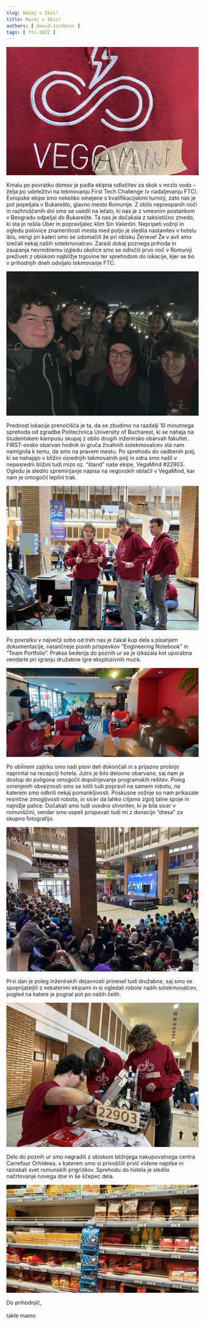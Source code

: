 ```yaml
---
slug: Nazaj v Ibis!
title: Nazaj v Ibis!
authors: [ david-zindovic ]
tags: [ ftc-2022 ]
---
```


![IMG_1460-scaled-e1677431342971-930x620.jpg](img/IMG_1460-scaled-e1677431342971-930x620.jpg)

Kmalu po povratku domov je padla ekipna odločitev za skok v mrzlo vodo – želja po udeležitvi na tekmovanju First Tech
Challenge (v nadaljevanju FTC). Evropske ekipe smo nekoliko omejene s kvalifikacijskimi turnirji, zato nas je pot
popeljala v Bukarešto, glavno mesto Romunije. <!-- truncate --> Z obilo neprespanih noči in razhroščenih dni smo se
usedli na letalo, ki
nas je z vmesnim postankom v Beogradu odpeljal do Bukarešte. Ta nas je dočakala z taksistično zmedo, ki sta jo rešila
Uber in popravljalec klim Sin Valentin. Nepripeti vožnji in ogledu polovice znamenitosti mesta med potjo je sledila
nastanitev v hotelu Ibis, verigi pri kateri smo se udomačili že pri obisku Ženeve! Že v avli smo srečali nekaj naših
sotekmovalcev. Zaradi dokaj poznega prihoda in zaupanja nevrednemu izgledu okolice smo se odločili prvo noč v Romuniji
preživeti z obiskom najbližje trgovine ter sprehodom do lokacije, kjer se bo v prihodnjih dneh odvijalo tekmovanje FTC.

![IMG_1483-scaled.jpg](img/IMG_1483-scaled.jpg)

Prednost lokacije prenočišča je ta, da se zbudimo na razdalji 10 minutnega sprehoda od zgradbe Politechnica University
of Bucharest, ki se nahaja na študentskem kampusu skupaj z obilo drugih inženirsko obarvah fakultet. FIRST-ovsko obarvan
hodnik in gruča živahnih sotekmovalcev sta nam namignila k temu, da smo na pravem mestu. Po sprehodu do vadbenih polj,
ki se nahajajo v bližini osrednjih tekmovalnih polj in odra smo našli v neposredni bližini tudi mizo oz. “štand” naše
ekipe, VegaMind #22903. Ogledu je sledilo spreminjanje napisa na vegovskih oblačil v VegaMind, kar nam je omogočil
lepilni trak.

![IMG_1425-scaled.jpg](img/IMG_1425-scaled.jpg)

Po povratku v največji sobo od treh nas je čakal kup dela s pisanjem dokumentacije, natančneje pisnih prispevkov
“Engineering Notebook” in “Team Portfolio”. Praksa bedenja do poznih ur se je izkazala kot uporabna vendarle pri igranju
družabne igre eksplozivnih muck.

![20230213_084739-scaled.jpg](img/20230213_084739-scaled.jpg)

Po obilnem zajtrku smo naši pisni deli dokončali in s prijazno prošnjo naprintal na recepciji hotela. Jutro je bilo
delovno obarvano, saj nam je dostop do poligona omogočil dopolnjevanje programskih rešitev. Poleg omenjenih obveznosti
smo se lotili tudi popravil na samem robotu, na katerem smo odkrili nekaj pomankljivosti. Poskusne vožnje so nam
prikazale resnične zmogljivosti robota, in sicer da lahko ciljamo zgolj talne spoje in najnižje palice. Dočakali smo
tudi uvodno otvoritev, ki je bila sicer v romunščini, vendar smo uspeli prispevati tudi mi z donacijo “dresa” za skupno
fotografijo.

![IMG_1469-scaled.jpg](img/IMG_1469-scaled.jpg)

Prvi dan je poleg inženirskih dejavnosti prinesel tudi družabne, saj smo se spoprijateljili z nekaterimi ekipami in si
ogledali robote naših sotekmovalcev, pogled na katere je pognal pot po naših čelih.

![IMG_1449-scaled.jpg](img/IMG_1449-scaled.jpg)

Delo do poznih ur smo nagradili z obiskom bližnjega nakupovalnega centra Carrefour Orhideea, v katerem smo si privoščili
prvič videne napitke in raziskali svet romunskih prigrizkov. Sprehodu do hotela je sledilo načrtovanje novega dne in še
ščepec dela.

![20230213_215106-scaled.jpg](img/20230213_215106-scaled.jpg)

Do prihodnjič,<br></br>
takle mamo

